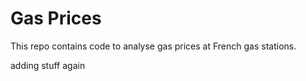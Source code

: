 # Gas Prices

This repo contains code to analyse gas prices at French gas stations.

adding stuff again
